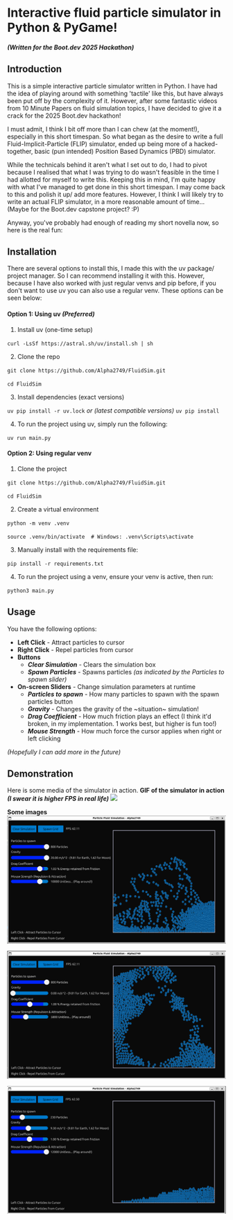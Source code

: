 # Interactive fluid particle simulator in Python & PyGame!
##### (Written for the Boot.dev 2025 Hackathon)


## Introduction
This is a simple interactive particle simulator written in Python.
I have had the idea of playing around with something 'tactile' like this, but have always been put off by the complexity of it.
However, after some fantastic videos from 10 Minute Papers on fluid simulation topics, I have decided to give it a crack for the 2025 Boot.dev hackathon!

I must admit, I think I bit off more than I can chew (at the moment!), especially in this short timespan. 
So what began as the desire to write a full Fluid-Implicit-Particle (FLIP) simulator, ended up being more of a hacked-together, basic (pun intended) Position Based Dynamics (PBD) simulator.

While the technicals behind it aren't what I set out to do, I had to pivot because I realised that what I was trying to do wasn't feasible in the time I had allotted for myself to write this.
Keeping this in mind, I'm quite happy with what I've managed to get done in this short timespan. I may come back to this and polish it up/ add more features. However, I think I will likely try to write an actual FLIP simulator, in a more reasonable amount of time... (Maybe for the Boot.dev capstone project? :P)

Anyway, you've probably had enough of reading my short novella now, so here is the real fun:

## Installation
There are several options to install this, I made this with the uv package/ project manager. So I can recommend installing it with this. However, because I have also worked with just regular venvs and pip before, if you don't want to use uv you can also use a regular venv. These options can be seen below:

#### Option 1: Using uv *(Preferred)*
1. Install uv (one-time setup)
   
`curl -LsSf https://astral.sh/uv/install.sh | sh`

2. Clone the repo
   
`git clone https://github.com/Alpha2749/FluidSim.git`

`cd FluidSim`

3. Install dependencies (exact versions)
   
`uv pip install -r uv.lock`
*or (latest compatible versions)*
`uv pip install`

4. To run the project using uv, simply run the following:
   
`uv run main.py`

#### Option 2: Using regular venv
1. Clone the project
   
`git clone https://github.com/Alpha2749/FluidSim.git`

`cd FluidSim`

2. Create a virtual environment
   
`python -m venv .venv`

`source .venv/bin/activate  # Windows: .venv\Scripts\activate`

3. Manually install with the requirements file:
   
`pip install -r requirements.txt`

4. To run the project using a venv, ensure your venv is active, then run:

`python3 main.py`

## Usage
You have the following options:
- **Left Click** - Attract particles to cursor
- **Right Click** - Repel particles from cursor
- **Buttons**
  - ***Clear Simulation*** - Clears the simulation box
  - ***Spawn Particles*** - Spawns particles *(as indicated by the Particles to spawn slider)*
- **On-screen Sliders** - Change simulation parameters at runtime
  - ***Particles to spawn*** - How many particles to spawn with the spawn particles button
  - ***Gravity*** - Changes the gravity of the ~situation~ simulation!
  - ***Drag Coefficient*** - How much friction plays an effect (I think it'd broken, in my implementation. 1 works best, but higher is fun too!)
  - ***Mouse Strength*** - How much force the cursor applies when right or left clicking

*(Hopefully I can add more in the future)*

## Demonstration
Here is some media of the simulator in action.
**GIF of the simulator in action** ***(I swear it is higher FPS in real life)***
![](https://github.com/Alpha2749/FluidSim/blob/main/media/fluid_sim_gif.gif)


**Some images**
![](https://github.com/Alpha2749/FluidSim/blob/main/media/sim1.PNG)

![](https://github.com/Alpha2749/FluidSim/blob/main/media/sim2.PNG)

![](https://github.com/Alpha2749/FluidSim/blob/main/media/sim3.PNG)

